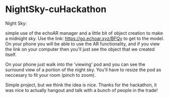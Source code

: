 # NightSky-cuHackathon

Night Sky:

simple use of the echoAR manager and a little bit of object creation to make a midnight sky.
Use the link: https://go.echoar.xyz/BFQy to get to the model. On your phone you will be able to
use the AR functionality, and if you view the link on your computer then you'll just see the 
object that we created itself.

On your phone just walk into the 'viewing' pod and you can see the surround view of a
portion of the night sky. You'll have to resize the pod as neccesary to fit your room (pinch to zoom). 

Simple project, but we think the idea is nice. Thanks for the hackathon, it was nice to actually hangout 
and talk with a bunch of people in the trade!
